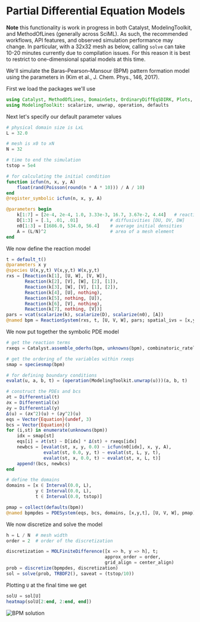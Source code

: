 # Partial Differential Equation Models

**Note** this functionality is work in progress in both Catalyst,
ModelingToolkit, and MethodOfLines (generally across SciML). As such, the
recommended workflows, API features, and observed simulation performance may
change. In particular, with a 32x32 mesh as below, calling `solve` can take
10-20 minutes currently due to compilation issues. For this reason it is best to
restrict to one-dimensional spatial models at this time.

We'll simulate the Baras–Pearson–Mansour (BPM) pattern formation model using the
parameters in (Kim et al., J. Chem. Phys., 146, 2017).

First we load the packages we'll use
```julia
using Catalyst, MethodOfLines, DomainSets, OrdinaryDiffEqSDIRK, Plots, Random, Distributions
using ModelingToolkit: scalarize, unwrap, operation, defaults
```

Next let's specify our default parameter values
```julia
# physical domain size is LxL
L = 32.0

# mesh is x0 to xN
N = 32

# time to end the simulation
tstop = 5e4

# for calculating the initial condition
function icfun(n, x, y, A)
    float(rand(Poisson(round(n * A * 10))) / A / 10)
end
@register_symbolic icfun(n, x, y, A)

@parameters begin
    k[1:7] = [2e-4, 2e-4, 1.0, 3.33e-3, 16.7, 3.67e-2, 4.44]   # reaction rates
    D[1:3] = [.1, .01, .01]            # diffusivities [DU, DV, DW]
    n0[1:3] = [1686.0, 534.0, 56.4]    # average initial densities
    A = (L/N)^2                        # area of a mesh element
end
```

We now define the reaction model
```julia
t = default_t()
@parameters x y
@species U(x,y,t) V(x,y,t) W(x,y,t)
rxs = [Reaction(k[1], [U, W], [V, W]),
       Reaction(k[2], [V], [W], [2], [1]),
       Reaction(k[3], [W], [V], [1], [2]),
       Reaction(k[4], [U], nothing),
       Reaction(k[5], nothing, [U]),
       Reaction(k[6], [V], nothing),
       Reaction(k[7], nothing, [V])]
pars = vcat(scalarize(k), scalarize(D), scalarize(n0), [A])
@named bpm = ReactionSystem(rxs, t, [U, V, W], pars; spatial_ivs = [x,y])
```

We now put together the symbolic PDE model
```julia
# get the reaction terms
rxeqs = Catalyst.assemble_oderhs(bpm, unknowns(bpm), combinatoric_ratelaws=false)

# get the ordering of the variables within rxeqs
smap = speciesmap(bpm)

# for defining boundary conditions
evalat(u, a, b, t) = (operation(ModelingToolkit.unwrap(u)))(a, b, t)

# construct the PDEs and bcs
∂t = Differential(t)
∂x = Differential(x)
∂y = Differential(y)
Δ(u) = (∂x^2)(u) + (∂y^2)(u)
eqs = Vector{Equation}(undef, 3)
bcs = Vector{Equation}()
for (i,st) in enumerate(unknowns(bpm))
    idx = smap[st]
    eqs[i] = ∂t(st) ~ D[idx] * Δ(st) + rxeqs[idx]
    newbcs = [evalat(st, x, y, 0.0) ~ icfun(n0[idx], x, y, A),
              evalat(st, 0.0, y, t) ~ evalat(st, L, y, t),
              evalat(st, x, 0.0, t) ~ evalat(st, x, L, t)]
    append!(bcs, newbcs)
end

# define the domains
domains = [x ∈ Interval(0.0, L),
           y ∈ Interval(0.0, L),
           t ∈ Interval(0.0, tstop)]

pmap = collect(defaults(bpm))
@named bpmpdes = PDESystem(eqs, bcs, domains, [x,y,t], [U, V, W], pmap)
```

We now discretize and solve the model
```julia
h = L / N  # mesh width
order = 2  # order of the discretization

discretization = MOLFiniteDifference([x => h, y => h], t;
                                     approx_order = order,
                                     grid_align = center_align)
prob = discretize(bpmpdes, discretization)
sol = solve(prob, TRBDF2(), saveat = (tstop/10))
```

Plotting ``U`` at the final time we get
```julia
solU = sol[U]
heatmap(solU[2:end, 2:end, end])
```

![BPM solution](../assets/bpm.png)
